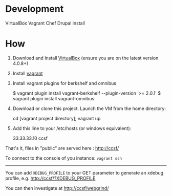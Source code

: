 # Development

VirtualBox Vagrant Chef Drupal install


# How
1. Download and Install [VirtualBox](http://www.virtualbox.org/) (ensure you are on the latest version 4.0.8+)
2. Install [vagrant](http://vagrantup.com/v1/docs/getting-started/index.html)
3. Install vagrant plugins for berkshelf and omnibus

    $ vagrant plugin install vagrant-berkshelf --plugin-version '>= 2.0.1'
    $ vagrant plugin install vagrant-omnibus

4. Download or clone this project. Launch the VM from the home directory:

    cd [vagrant project directory];
    vagrant up

5. Add this line to your /etc/hosts (or windows equivalent):

    33.33.33.10        ccsf




That's it, files in "public" are served here : [http://ccsf/](http://ccsf/)

To connect to the console of you instance:
    `vagrant ssh`



--------

You can add `XDEBUG_PROFILE` to your GET parameter to generate an xdebug profile, e.g. [http://ccsf/?XDEBUG_PROFILE](http://ccsf/?XDEBUG_PROFILE)

You can then investigate at [http://ccsf/webgrind/](http://ccsf/webgrind/)




